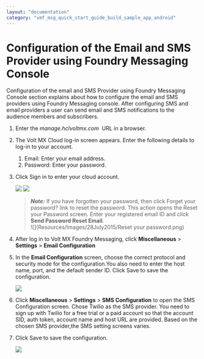 ```yaml
---
layout: "documentation"
category: "vmf_msg_quick_start_guide_build_sample_app_android"
---
```

                           


Configuration of the Email and SMS Provider using Foundry Messaging Console
================================================================================

Configuration of the email and SMS Provider using Foundry Messaging Console section explains about how to configure the email and SMS providers using Foundry Messaging console. After configuring SMS and email providers a user can send email and SMS notifications to the audience members and subscribers.

1.  Enter the _manage.hclvoltmx.com_  URL in a browser.
2.  The Volt MX Cloud log-in screen appears. Enter the following details to log-in to your account.
    1.  Email: Enter your email address.
    2.  Password: Enter your password.
3.  Click Sign in to enter your cloud account.
    
    ![](Resources/Images/28July2015/03000010.png) ![](Resources/Images/28July2015/03000010.png)
    
    > **_Note:_** If you have forgotten your password, then click Forget your password? link to reset the password. This action opens the Reset your Password screen. Enter your registered email ID and click **Send Password Reset Email**.  
    ![](Resources/Images/28July2015/Reset your password.png)
    
4.  After log in to Volt MX Foundry Messaging, click **Miscellaneous** > **Settings** > **Email Configuration**
5.  In the **Email Configuration** screen, choose the correct protocol and security mode for the configuration.You also need to enter the host name, port, and the default sender ID. Click Save to save the configuration.
    
    ![](Resources/Images/28July2015/03000012.png)
    

4.  Click **Miscellaneous** > **Settings** > **SMS Configuration** to open the SMS Configuration screen. Chose Twilio as the SMS provider. You need to sign up with Twilio for a free trial or a paid account so that the account SID, auth token, account name and host URL are provided. Based on the chosen SMS provider,the SMS setting screens varies.
5.  Click Save to save the configuration.
    
    ![](Resources/Images/28July2015/03000013.png)
